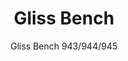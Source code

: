 ---
designer: Claudio Dondoli - Marco Pocci
description: "Gliss%20has%20a%20cozy%20and%20ergonomic%20shape%20which%20takes%20its%20inspiration%20from%20iconic%20chairs%20of%20the%20Fifties%2C%20featuring%20by%20the%20distinctive%20element%20of%20the%20hole%20in%20the%20shell.%20The%20collection%20stands%20out%20for%20comfort%20and%20functionality%2C%20thanks%20to%20its%20sinuous%20armrests%20that%20allow%20a%20handy%20grip%2C%20as%20well%20embrace%20the%20body.%20Three%20seat%20bench%20with%20technopolymer%20shell%20and%A0%20stainless%20steel%20frame."
image_primary: img/Gliss_945_01_zoom.jpg
image_secondary: ../../../images/blank.png
manufacturer: Pedrali
href: https://www.pedrali.it/en/products/catalog/Modular-seating-GLISS-943-944-945/
subtitle: Gliss Bench 943/944/945
title: Gliss Bench
image_thumb: img/Gliss_945_cover.jpg
tags: 
  - pedrali
  - modular-seating
category: modular-seating
slug: /manufacturers/pedrali/modular-seating/claudio-dondoli-marco-pocci-gliss-bench
---